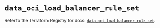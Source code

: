 # `data_oci_load_balancer_rule_set`

Refer to the Terraform Registry for docs: [`data_oci_load_balancer_rule_set`](https://registry.terraform.io/providers/hashicorp/oci/7.19.0/docs/data-sources/load_balancer_rule_set).
